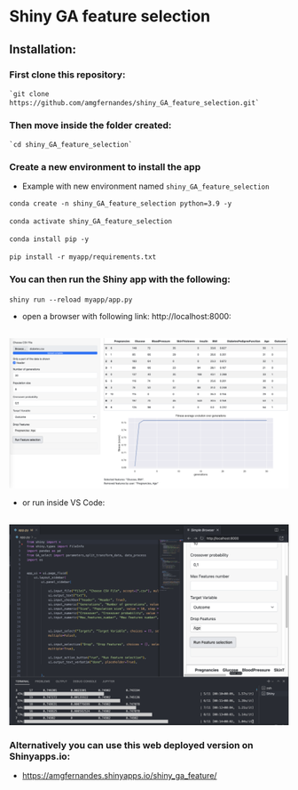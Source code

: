 # Shiny GA feature selection


## Installation:

### First clone this repository:

    `git clone https://github.com/amgfernandes/shiny_GA_feature_selection.git`

### Then move inside the folder created:

    `cd shiny_GA_feature_selection`

### Create a new environment to install the app

- Example with new environment named `shiny_GA_feature_selection`

```
conda create -n shiny_GA_feature_selection python=3.9 -y

conda activate shiny_GA_feature_selection

conda install pip -y

pip install -r myapp/requirements.txt
 ```

### You can then run the Shiny app with the following:

`shiny run --reload myapp/app.py`

-  open a browser with following link: http://localhost:8000:

<br>

<img src="img/shiny_browser.png" alt="Screenshot_browser" width="1200"/>

<br>

- or run inside VS Code:
<br>

<img src="img/shiny_vscode.png" alt="Screenshot_browser" width="1200"/>

<br>

### Alternatively you can use this web deployed version on Shinyapps.io:

- https://amgfernandes.shinyapps.io/shiny_ga_feature/

